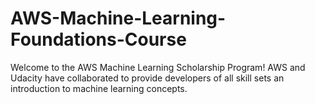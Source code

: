 # AWS-Machine-Learning-Foundations-Course
Welcome to the AWS Machine Learning Scholarship Program! AWS and Udacity have collaborated to provide developers of all skill sets an introduction to machine learning concepts.

